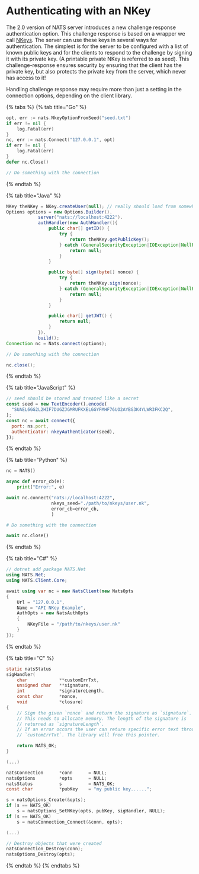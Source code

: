 # Authenticating with an NKey

The 2.0 version of NATS server introduces a new challenge response authentication option. This challenge response is based on a wrapper we call [NKeys](../../../../running-a-nats-service/configuration/securing_nats/auth_intro/nkey_auth.md). The server can use these keys in several ways for authentication. The simplest is for the server to be configured with a list of known public keys and for the clients to respond to the challenge by signing it with its private key. \(A printable private NKey is referred to as seed\). This challenge-response ensures security by ensuring that the client has the private key, but also protects the private key from the server, which never has access to it!

Handling challenge response may require more than just a setting in the connection options, depending on the client library.

{% tabs %}
{% tab title="Go" %}
```go
opt, err := nats.NkeyOptionFromSeed("seed.txt")
if err != nil {
    log.Fatal(err)
}
nc, err := nats.Connect("127.0.0.1", opt)
if err != nil {
    log.Fatal(err)
}
defer nc.Close()

// Do something with the connection
```
{% endtab %}

{% tab title="Java" %}
```java
NKey theNKey = NKey.createUser(null); // really should load from somewhere
Options options = new Options.Builder().
            server("nats://localhost:4222").
            authHandler(new AuthHandler(){
                public char[] getID() {
                    try {
                        return theNKey.getPublicKey();
                    } catch (GeneralSecurityException|IOException|NullPointerException ex) {
                        return null;
                    }
                }

                public byte[] sign(byte[] nonce) {
                    try {
                        return theNKey.sign(nonce);
                    } catch (GeneralSecurityException|IOException|NullPointerException ex) {
                        return null;
                    }
                }

                public char[] getJWT() {
                    return null;
                }
            }).
            build();
Connection nc = Nats.connect(options);

// Do something with the connection

nc.close();
```
{% endtab %}

{% tab title="JavaScript" %}
```javascript
// seed should be stored and treated like a secret
const seed = new TextEncoder().encode(
  "SUAEL6GG2L2HIF7DUGZJGMRUFKXELGGYFMHF76UO2AYBG3K4YLWR3FKC2Q",
);
const nc = await connect({
  port: ns.port,
  authenticator: nkeyAuthenticator(seed),
});
```
{% endtab %}

{% tab title="Python" %}
```python
nc = NATS()

async def error_cb(e):
    print("Error:", e)

await nc.connect("nats://localhost:4222",
                 nkeys_seed="./path/to/nkeys/user.nk",
                 error_cb=error_cb,
                 )

# Do something with the connection

await nc.close()
```
{% endtab %}

{% tab title="C#" %}
```csharp
// dotnet add package NATS.Net
using NATS.Net;
using NATS.Client.Core;

await using var nc = new NatsClient(new NatsOpts
{
    Url = "127.0.0.1",
    Name = "API NKey Example",
    AuthOpts = new NatsAuthOpts
    {
        NKeyFile = "/path/to/nkeys/user.nk"
    }
});
```
{% endtab %}

{% tab title="C" %}
```c
static natsStatus
sigHandler(
    char            **customErrTxt,
    unsigned char   **signature,
    int             *signatureLength,
    const char      *nonce,
    void            *closure)
{
    // Sign the given `nonce` and return the signature as `signature`.
    // This needs to allocate memory. The length of the signature is
    // returned as `signatureLength`.
    // If an error occurs the user can return specific error text through
    // `customErrTxt`. The library will free this pointer.

    return NATS_OK;
}

(...)

natsConnection      *conn      = NULL;
natsOptions         *opts      = NULL;
natsStatus          s          = NATS_OK;
const char          *pubKey    = "my public key......";

s = natsOptions_Create(&opts);
if (s == NATS_OK)
    s = natsOptions_SetNKey(opts, pubKey, sigHandler, NULL);
if (s == NATS_OK)
    s = natsConnection_Connect(&conn, opts);

(...)

// Destroy objects that were created
natsConnection_Destroy(conn);
natsOptions_Destroy(opts);
```
{% endtab %}
{% endtabs %}

